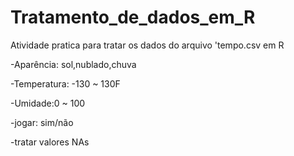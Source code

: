 # Tratamento_de_dados_em_R
Atividade pratica para tratar os dados do arquivo 'tempo.csv em R

-Aparência: sol,nublado,chuva

-Temperatura: -130 ~ 130F

-Umidade:0 ~ 100

-jogar: sim/não

-tratar valores NAs


